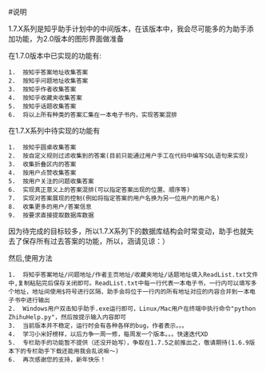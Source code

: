 #说明

1.7.X系列是知乎助手计划中的中间版本，在该版本中，我会尽可能多的为助手添加功能，为2.0版本的图形界面做准备

在1.7.0版本中已实现的功能有:

    1.  按知乎答案地址收集答案
    2.  按知乎问题地址收集答案
    3.  按知乎作者收集答案
    4.  按知乎收藏夹收集答案
    5.  按知乎话题收集答案
    6.  将以上所有种类的答案汇集在一本电子书内，实现答案混排

在1.7.X系列中待实现的功能有
  
    1.  按知乎圆桌收集答案
    2.  按自定义规则过滤收集到的答案(目前只能通过用户手工在代码中编写SQL语句来实现)
    3.  收集折叠区内的答案
    4.  按用户点赞收集答案
    5.  按用户关注的问题收集答案
    6.  实现真正意义上的答案混排(可以指定答案出现的位置、顺序等)
    7.  实现对答案展现的控制(例如将指定答案的用户名换为另一位用户的用户名)
    8.  收集更多的用户/答案信息
    9.  按要求直接提取数据库数据

因为待完成的目标较多，所以1.7.X系列下的数据库结构会时常变动，助手也就失去了保存所有过去答案的功能，所以，涵请见谅：）

然后,使用方法

    1.  将知乎答案地址/问题地址/作者主页地址/收藏夹地址/话题地址填入ReadList.txt文件中,复制粘贴完后保存关闭即可。ReadList.txt中每一行代表一本电子书，一行内可以填写多个地址，地址间使用$符号进行区隔，助手会将位于一行内的所有地址对应的内容合并到一本电子书中进行输出
    2.  Windows用户双击知乎助手.exe运行即可，Linux/Mac用户在终端中执行命令"python ZhihuHelp.py"，然后按提示输入内容即可
    3.  当前版本并不稳定，运行时会有各种各样的bug，作者表示。。。
    4.  学习小米好榜样，以后力争一周一修，每周发一个版本。。。快速迭代XD
    5.  专栏助手的功能暂不提供（还没开始写），争取在1.7.5之前推出之，敬请期待(1.6.9版本下的专栏助手下载还能用我会乱说嘛～)
    6.  再次感谢您的支持，新年快乐！

